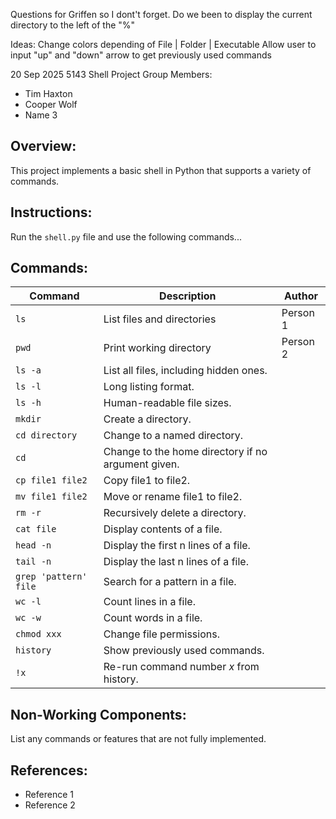 Questions for Griffen so I dont't forget.
    Do we been to display the current directory to the left of the "%"

Ideas:
    Change colors depending of File | Folder | Executable
    Allow user to input "up" and "down" arrow to get previously used commands


20 Sep 2025
5143 Shell Project
Group Members:
- Tim Haxton
- Cooper Wolf
- Name 3

## Overview:
This project implements a basic shell in Python that supports a variety of commands.

## Instructions:
Run the `shell.py` file and use the following commands...

## Commands:
| Command               | Description                                         | Author   |
|-----------------------|-----------------------------------------------------|----------|
| `ls`                  | List files and directories                          | Person 1 |
| `pwd`                 | Print working directory                             | Person 2 |
| `ls -a`               | List all files, including hidden ones.              |        |
| `ls -l`               | Long listing format.                                |        |
| `ls -h`               | Human-readable file sizes.                          |        |
| `mkdir`               | Create a directory.                                 |        |
| `cd directory`        | Change to a named directory.                        |        |
| `cd`                  | Change to the home directory if no argument given.  |        |
| `cp file1 file2`      | Copy file1 to file2.                                |        |
| `mv file1 file2`      | Move or rename file1 to file2.                      |        |
| `rm -r`               | Recursively delete a directory.                     |        |
| `cat file`            | Display contents of a file.                         |        |
| `head -n`             | Display the first n lines of a file.                |        |
| `tail -n`             | Display the last n lines of a file.                 |        |
| `grep 'pattern' file` | Search for a pattern in a file.                     |        |
| `wc -l`               | Count lines in a file.                              |        |
| `wc -w`               | Count words in a file.                              |        |
| `chmod xxx`           | Change file permissions.                            |        |
| `history`             | Show previously used commands.                      |        |
| `!x`                  | Re-run command number *x* from history.             |        |


## Non-Working Components:
List any commands or features that are not fully implemented.

## References:
- Reference 1
- Reference 2